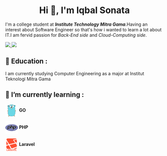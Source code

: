 <h1 align="center">Hi 👋, I'm Iqbal Sonata</h1>
<p align="left">I'm a college student at <b><i>Institute Technology Mitra Gama</i></b>.Having an interest about Software Engineer so that's how i wanted to learn a lot about IT.I am fervid passion for <i>Back-End side</i> and <i>Cloud-Computing side</i>.</p>

<p align="left">
<a href="https://github.com/iqbalsonata30">
  <img height="180em" src="https://github-readme-stats-eight-theta.vercel.app/api?username=iqbalsonata30&show_icons=true&theme=dracula&include_all_commits=true&count_private=true"/>
  <img height="180em" src="https://github-readme-stats-eight-theta.vercel.app/api/top-langs/?username=iqbalsonata30&layout=compact&langs_count=8&theme=dracula"/>
</a>
</p>

<h2>🔭 Education :</h2> 
I am currently studying Computer Engineering as a major at Institut Teknologi Mitra Gama
<h2> 🌱 I’m currently learning :</h2> 
<div >
  <p>
    <img align="center" src="https://raw.githubusercontent.com/devicons/devicon/master/icons/go/go-original.svg" alt="go" width="40" height="40"/>
    <b>GO</b>
  </p>
</div> 
<div>
  <p> 
    <img align="center" src="https://raw.githubusercontent.com/devicons/devicon/master/icons/php/php-original.svg" alt="php" width="40" height="40"/>
    <b>PHP</b>
  </p>
</div>
<div>
  <p> 
    <img align="center" src="https://raw.githubusercontent.com/devicons/devicon/master/icons/laravel/laravel-plain-wordmark.svg" alt="laravel" width="40" height="40"/> 
    <b>Laravel</b>
  </p> 
  
</div>


